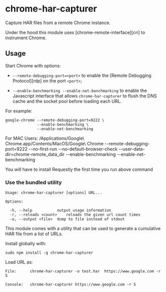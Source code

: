 chrome-har-capturer
===================

Capture HAR files from a remote Chrome instance.

Under the hood this module uses [chrome-remote-interface][cri] to instrument
Chrome.

Usage
-----

Start Chrome with options:

- `--remote-debugging-port=<port>` to enable the
  [Remote Debugging Protocol][rdp] on the port `<port>`;

- `--enable-benchmarking --enable-net-benchmarking` to enable the Javascript
  interface that allows `chrome-har-capturer` to flush the DNS cache and the
  socket pool before loading each URL.

For example:

    google-chrome --remote-debugging-port=9222 \
                  --enable-benchmarking \
                  --enable-net-benchmarking
                  
For MAC Users: /Applications/Google\ Chrome.app/Contents/MacOS/Google\ Chrome 
          --remote-debugging-port=9222 --no-first-run --no-default-browser-check 
          --user-data-dir=chrome-remote_data_dir --enable-benchmarking 
          --enable-net-benchmarking
                           
 You will have to install Requestly the first time you run above command

### Use the bundled utility

    Usage: chrome-har-capturer [options] URL...

    Options:

      -h, --help           output usage information
      -r, --reloads <count>    reloads the given url count times
      -o, --output <file>  dump to file instead of stdout


This module comes with a utility that can be used to generate a cumulative HAR
file from a list of URLs.

Install globally with:

    sudo npm install -g chrome-har-capturer

Load URL as:


    File:      chrome-har-capturer -o test.har  https://www.google.com -r 5
            
    Console:   chrome-har-capturer https://www.google.com -r 5
                        
            
            
            
